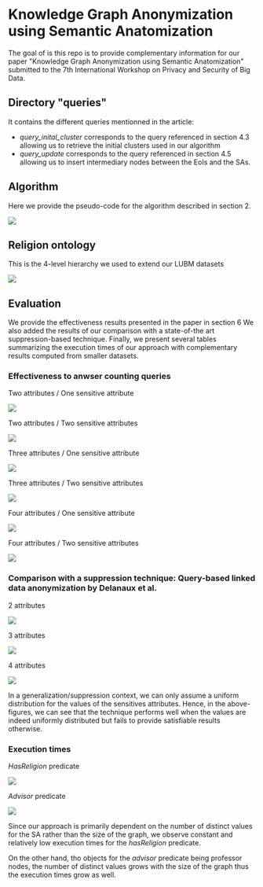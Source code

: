 # Knowledge Graph Anonymization using Semantic Anatomization

The goal of is this repo is to provide complementary information for our paper "Knowledge Graph Anonymization using Semantic Anatomization" submitted to the 7th International Workshop on Privacy and Security of Big Data.


## Directory "queries"
It contains the different queries mentionned in the article:
* *query_inital_cluster* corresponds to the query referenced in section 4.3 allowing us to retrieve the initial clusters used in our algorithm
* *query_update* corresponds to the query referenced in section 4.5 allowing us to insert intermediary nodes between the EoIs and the SAs.

## Algorithm
Here we provide the pseudo-code for the algorithm described in section 2.

![](algo/algo.JPG)


## Religion ontology

This is the 4-level hierarchy we used to extend our LUBM datasets

![](onto/religion.png)


## Evaluation

We provide the effectiveness results presented in the paper in section 6
We also added the results of our comparison with a state-of-the art suppression-based technique.
Finally, we present several tables summarizing the execution times of our approach with complementary results computed from smaller datasets.

### Effectiveness to anwser counting queries

Two attributes / One sensitive attribute

![](results/relative_error/relative_error_2_1.jpg)

Two attributes / Two sensitive attributes

![](results/relative_error/relative_error_2_2.jpg)

Three attributes / One sensitive attribute

![](results/relative_error/relative_error_3_1.jpg)

Three attributes / Two sensitive attributes

![](results/relative_error/relative_error_3_2.jpg)

Four attributes / One sensitive attribute

![](results/relative_error/relative_error_4_1.jpg)

Four attributes / Two sensitive attributes

![](results/relative_error/relative_error_4_2.jpg)


### Comparison with a suppression technique: Query-based linked data anonymization by Delanaux et al.

2 attributes

![](results/delanaux_relative_error/eval_delanaux_2.jpg)

3 attributes

![](results/delanaux_relative_error/eval_delanaux_3.jpg)

4 attributes

![](results/delanaux_relative_error/eval_delanaux_4.jpg)


In a generalization/suppression context, we can only assume a uniform distribution for the values of the sensitives attributes. Hence, in the above-figures, we can see that the technique performs well when the values are indeed uniformly distributed but fails to provide satisfiable results otherwise.

### Execution times


*HasReligion* predicate

![](results/exec_times/execution_time_hasReligion.JPG)


*Advisor* predicate

![](results/exec_times/execution_time_advisor.JPG)


Since our approach is primarily dependent on the number of distinct values for the SA rather than the size of the graph, we observe constant and relatively low execution times for the *hasReligion* predicate.

On the other hand, tho objects for the *advisor* predicate being professor nodes, the number of distinct values grows with the size of the graph thus the execution times grow as well.
